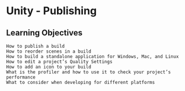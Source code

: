 # Unity - Publishing

## Learning Objectives

    How to publish a build
    How to reorder scenes in a build
    How to build a standalone application for Windows, Mac, and Linux
    How to edit a project’s Quality Settings
    How to add an icon to your build
    What is the profiler and how to use it to check your project’s performance
    What to consider when developing for different platforms